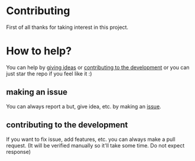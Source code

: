 # Contributing
First of all thanks for taking interest in this project.

# How to help?
You can help by [giving ideas](giving-ideas) or [contributing to the development](contributing-to-the-development) or you can just star the repo if you feel like it :)
## making an issue
You can always report a but, give idea, etc. by making an [issue](https://github.com/pizzuhh/pizzeria/issues).
## contributing to the development
If you want to fix issue, add features, etc. you can always make a pull request. (It will be verified manually so it'll take some time. Do not expect response)
